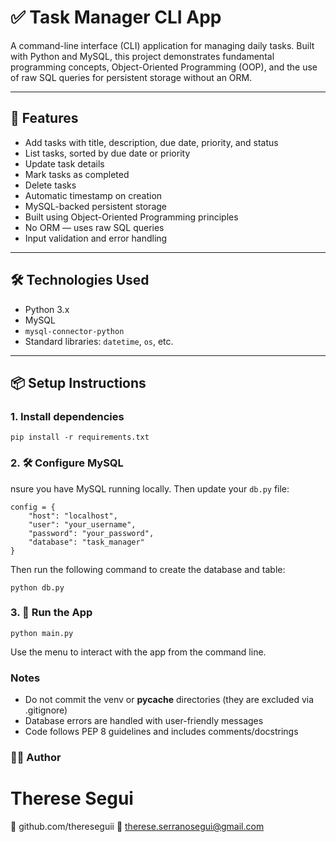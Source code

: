 # ✅ Task Manager CLI App
A command-line interface (CLI) application for managing daily tasks. Built with Python and MySQL, this project demonstrates fundamental programming concepts, Object-Oriented Programming (OOP), and the use of raw SQL queries for persistent storage without an ORM.

---


## 🚀 Features
- Add tasks with title, description, due date, priority, and status  
- List tasks, sorted by due date or priority  
- Update task details  
- Mark tasks as completed  
- Delete tasks  
- Automatic timestamp on creation  
- MySQL-backed persistent storage  
- Built using Object-Oriented Programming principles  
- No ORM — uses raw SQL queries  
- Input validation and error handling

---

## 🛠️ Technologies Used
  
- Python 3.x  
- MySQL  
- `mysql-connector-python`  
- Standard libraries: `datetime`, `os`, etc.

---

## 📦 Setup Instructions

### 1. Install dependencies

```
pip install -r requirements.txt
```
### 2. 🛠️ Configure MySQL

nsure you have MySQL running locally. Then update your `db.py` file:

```
config = {
    "host": "localhost",
    "user": "your_username",
    "password": "your_password",
    "database": "task_manager"
}
```
Then run the following command to create the database and table:
```
python db.py
```

### 3. 🚀 Run the App
```
python main.py
```

Use the menu to interact with the app from the command line.

### Notes

- Do not commit the venv or __pycache__ directories (they are excluded via .gitignore)
- Database errors are handled with user-friendly messages
- Code follows PEP 8 guidelines and includes comments/docstrings

### 🙋‍♀️ Author
# Therese Segui
🔗 github.com/thereseguii
📧 therese.serranosegui@gmail.com

